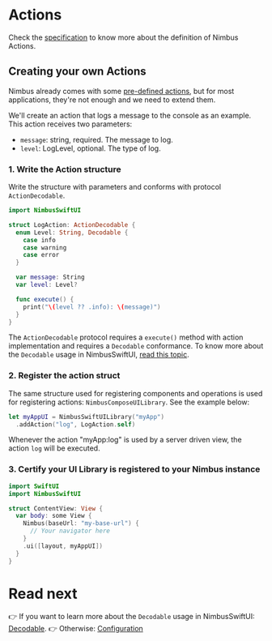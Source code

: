 # Actions
Check the [specification](/specification/action.md) to know more about the definition of Nimbus Actions.

## Creating your own Actions
Nimbus already comes with some [pre-defined actions](/specification/default-actions.md), but for most applications, they're not enough and we
need to extend them.

We'll create an action that logs a message to the console as an example. This action receives two parameters:

- `message`: string, required. The message to log.
- `level`: LogLevel, optional. The type of log.
### 1. Write the Action structure

Write the structure with parameters and conforms with protocol `ActionDecodable`.

```swift
import NimbusSwiftUI

struct LogAction: ActionDecodable {
  enum Level: String, Decodable {
    case info
    case warning
    case error
  }

  var message: String
  var level: Level?

  func execute() {
    print("\(level ?? .info): \(message)")
  }
}
```

The `ActionDecodable` protocol requires a `execute()` method with action implementation and requires a `Decodable` conformance. 
To know more about the `Decodable` usage in NimbusSwiftUI, [read this topic](decodable.md).

### 2. Register the action struct
The same structure used for registering components and operations is used for registering actions: `NimbusComposeUILibrary`. See the example below:

```swift
let myAppUI = NimbusSwiftUILibrary("myApp")
  .addAction("log", LogAction.self)
```

Whenever the action "myApp:log" is used by a server driven view, the action `log` will be executed. 

### 3. Certify your UI Library is registered to your Nimbus instance
```swift
import SwiftUI
import NimbusSwiftUI

struct ContentView: View {
  var body: some View {
    Nimbus(baseUrl: "my-base-url") {
      // Your navigator here
    }
    .ui([layout, myAppUI])
  }
}
```

# Read next
:point_right: If you want to learn more about the `Decodable` usage in NimbusSwiftUI: [Decodable](decodable.md).
:point_right: Otherwise: [Configuration](configuration.md)
